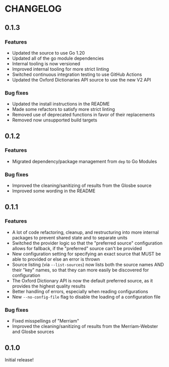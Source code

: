 # CHANGELOG

## 0.1.3

### Features

- Updated the source to use Go 1.20
- Updated all of the go module dependencies
- Internal tooling is now versioned
- Improved internal tooling for more strict linting
- Switched continuous integration testing to use GitHub Actions
- Updated the Oxford Dictionaries API source to use the new V2 API

### Bug fixes

- Updated the install instructions in the README
- Made some refactors to satisfy more strict linting
- Removed use of deprecated functions in favor of their replacements
- Removed now unsupported build targets


## 0.1.2

### Features

- Migrated dependency/package management from `dep` to Go Modules

### Bug fixes

- Improved the cleaning/sanitizing of results from the Glosbe source
- Improved some wording in the README


## 0.1.1

### Features

- A lot of code refactoring, cleanup, and restructuring into more internal packages to prevent shared state and to separate units
- Switched the provider logic so that the "preferred source" configuration allows for fallback, if the "preferred" source can't be provided
- New configuration setting for specifying an exact source that MUST be able to provided or else an error is thrown
- Source listing (via `--list-sources`) now lists both the source names AND their "key" names, so that they can more easily be discovered for configuration
- The Oxford Dictionary API is now the default preferred source, as it provides the highest quality results
- Better handling of errors, especially when reading configurations
- New `--no-config-file` flag to disable the loading of a configuration file

### Bug fixes

- Fixed misspellings of "Merriam"
- Improved the cleaning/sanitizing of results from the Merriam-Webster and Glosbe sources


## 0.1.0

Initial release!
